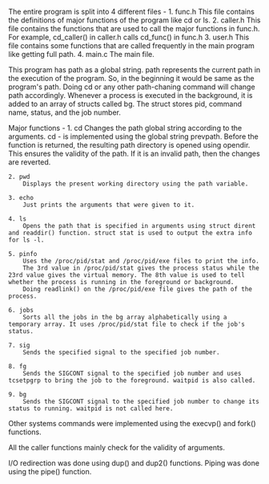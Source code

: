 The entire program is split into 4 different files - 
    1. func.h
        This file contains the definitions of major functions of the program like cd or ls.
    2. caller.h
        This file contains the functions that are used to call the major functions in func.h. For example, cd_caller() in caller.h calls cd_func() in func.h
    3. user.h
        This file contains some functions that are called frequently in the main program like getting full path.
    4. main.c
        The main file.

This program has path as a global string. path represents the current path in the execution of the program. So, in the beginning it would be same as the program's path. Doing cd or any other path-chaning command will change path accordingly.
Whenever a process is executed in the background, it is added to an array of structs called bg. The struct stores pid, command name, status, and the job number.

Major functions -
    1. cd
        Changes the path global string according to the arguments.
        cd - is implemented using the global string prevpath.
        Before the function is returned, the resulting path directory is opened using opendir. This ensures the validity of the path. If it is an invalid path, then the changes are reverted.
    
    2. pwd
        Displays the present working directory using the path variable.

    3. echo
        Just prints the arguments that were given to it.
    
    4. ls
        Opens the path that is specified in arguments using struct dirent and readdir() function. struct stat is used to output the extra info for ls -l.

    5. pinfo
        Uses the /proc/pid/stat and /proc/pid/exe files to print the info. 
        The 3rd value in /proc/pid/stat gives the process status while the 23rd value gives the virtual memory. The 8th value is used to tell whether the process is running in the foreground or background.
        Doing readlink() on the /proc/pid/exe file gives the path of the process.
        
    6. jobs
		Sorts all the jobs in the bg array alphabetically using a temporary array. It uses /proc/pid/stat file to check if the job's status.
    	
    7. sig
		Sends the specified signal to the specified job number.
    
    8. fg
		Sends the SIGCONT signal to the specified job number and uses tcsetpgrp to bring the job to the foreground. waitpid is also called.
		
	9. bg
		Sends the SIGCONT signal to the specified job number to change its status to running. waitpid is not called here.

Other systems commands were implemented using the execvp() and fork() functions.
        
All the caller functions mainly check for the validity of arguments.

I/O redirection was done using dup() and dup2() functions.
Piping was done using the pipe() function.

